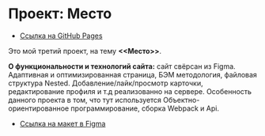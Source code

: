 # Проект: Место
* [Ссылка на GitHub Pages](https://timur3107.github.io/mesto)

Это мой третий проект, на тему **<<Место>>**.


**О функциональности и технологий сайта:** сайт свёрсан из Figma. Адаптивная и оптимизированная страница, БЭМ методология, файловая структура Nested. Добавление/лайк/просмотр карточки, редактирование профиля и т.д реализованно на сервере. Особенность данного проекта в том, что тут используется Объектно-ориентированное программирование, сборка Webpack и Api.

* [Ссылка на макет в Figma](https://www.figma.com/file/2cn9N9jSkmxD84oJik7xL7/JavaScript.-Sprint-4?node-id=0%3A1)
